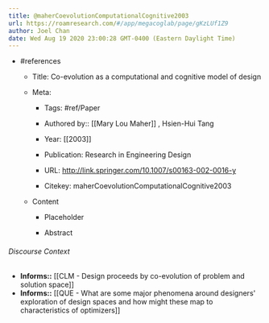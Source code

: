 ```yaml
---
title: @maherCoevolutionComputationalCognitive2003
url: https://roamresearch.com/#/app/megacoglab/page/gKzLUf1Z9
author: Joel Chan
date: Wed Aug 19 2020 23:00:28 GMT-0400 (Eastern Daylight Time)
---
```


- #references

    - Title: Co-evolution as a computational and cognitive model of design

    - Meta:

        - Tags: #ref/Paper

        - Authored by::  [[Mary Lou Maher]] ,  Hsien-Hui Tang

        - Year: [[2003]]

        - Publication: Research in Engineering Design

        - URL: http://link.springer.com/10.1007/s00163-002-0016-y

        - Citekey: maherCoevolutionComputationalCognitive2003

    - Content

        - Placeholder

        - Abstract

###### Discourse Context

- **Informs::** [[CLM - Design proceeds by co-evolution of problem and solution space]]
- **Informs::** [[QUE - What are some major phenomena around designers' exploration of design spaces and how might these map to characteristics of optimizers]]
